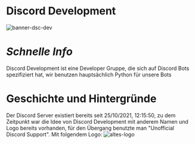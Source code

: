 # Discord Development

![banner-dsc-dev](https://user-images.githubusercontent.com/91831917/175775690-43ffb0d7-26ff-45ff-b8e0-b0962a225960.png)


# *Schnelle Info*
Discord Development ist eine Developer Gruppe, die sich auf Discord Bots spezifiziert hat, wir benutzen hauptsächlich Python für unsere Bots


# Geschichte und Hintergründe
Der Discord Server existiert bereits seit 25/10/2021, 12:15:50, zu dem Zeitpunkt war die Idee von Discord Development mit anderem Namen und Logo bereits vorhanden, für den Übergang benutzte man "Unofficial Discord Support". Mit folgendem Logo:
![altes-logo](https://images-ext-2.discordapp.net/external/5LEyelWt9zA9YKxlAw5o_MO9NgT0qNENkoyM4Lq6xAE/%3Fsize%3D1024/https/cdn.discordapp.com/icons/902168576541200394/a_0a53152e50bd9cbe49c9fb9283dbedef.gif?width=530&height=530)
